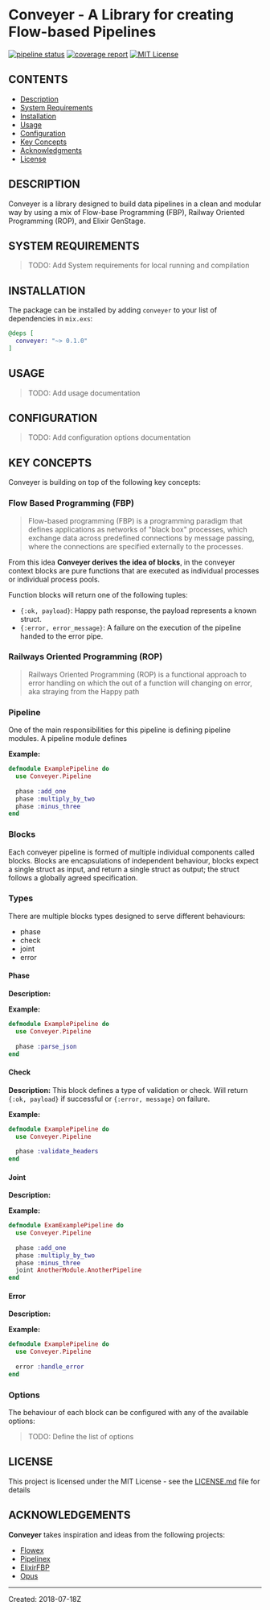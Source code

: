 # Conveyer - A Library for creating Flow-based Pipelines

[![pipeline status](https://gitlab.com/bloccsio/conveyer/badges/master/pipeline.svg)](https://gitlab.com/bloccsio/conveyer/commits/master)
[![coverage report](https://gitlab.com/bloccsio/conveyer/badges/master/coverage.svg)](https://gitlab.com/bloccsio/conveyer/commits/master)
[![MIT License](https://img.shields.io/badge/license-MIT-blue.svg)](https://gitlab.com/bloccsio/conveyer/blob/master/LICENSE)

## CONTENTS
- [Description](#description)
- [System Requirements](#system-requirements)
- [Installation](#installation)
- [Usage](#usage)
- [Configuration](#configuration)
- [Key Concepts](#key-concepts)
- [Acknowledgments](#acknowledgments)
- [License](#License)

## DESCRIPTION

Conveyer is a library designed to build data pipelines in a clean and modular way by using a mix of Flow-base Programming (FBP), Railway Oriented Programming (ROP), and Elixir GenStage. 

## SYSTEM REQUIREMENTS
> TODO: Add System requirements for local running and compilation 

## INSTALLATION
The package can be installed by adding `conveyer` to your list of dependencies in `mix.exs`:
```elixir
@deps [
  conveyer: "~> 0.1.0"
]
```
## USAGE
> TODO: Add usage documentation 

## CONFIGURATION
> TODO: Add configuration options documentation

## KEY CONCEPTS
Conveyer is building on top of the following key concepts:

### Flow Based Programming (FBP)

> Flow-based programming (FBP) is a programming paradigm that defines applications as networks of "black box" processes, which exchange data across predefined connections by message passing, where the connections are specified externally to the processes.

From this idea **Conveyer derives the idea of blocks**, in the conveyer context blocks are pure functions that are executed as individual processes or individual process pools.

Function blocks will return one of the following tuples: 

- `{:ok, payload}`: Happy path response, the payload represents a known struct.
- `{:error, error_message}`: A failure on the execution of the pipeline handed to the error pipe.


### Railways Oriented Programming (ROP)
> Railways Oriented Programming (ROP) is a functional approach to error handling on which the out of a function will changing on error, aka straying from the Happy path


### Pipeline
One of the main responsibilities for this pipeline is defining pipeline modules. A pipeline module defines 

**Example:**
```elixir
defmodule ExamplePipeline do 
  use Conveyer.Pipeline
  
  phase :add_one
  phase :multiply_by_two
  phase :minus_three
end
```

### Blocks

Each conveyer pipeline is formed of multiple individual components called blocks. Blocks are encapsulations of independent behaviour, blocks expect a single struct as input, and return a single struct as output; the struct follows a globally agreed specification. 

### Types

There are multiple blocks types designed to serve different behaviours:

- phase
- check 
- joint
- error

#### Phase 
**Description:** 

**Example:**
```elixir
defmodule ExamplePipeline do 
  use Conveyer.Pipeline
  
  phase :parse_json
end
```

#### Check 
**Description:** This block defines a type of validation or check. Will return `{:ok, payload}` if successful or `{:error, message}` on failure. 

**Example:**
```elixir
defmodule ExamplePipeline do 
  use Conveyer.Pipeline
  
  phase :validate_headers
end
```

#### Joint 
**Description:**

**Example:**
```elixir
defmodule ExamExamplePipeline do 
  use Conveyer.Pipeline
  
  phase :add_one
  phase :multiply_by_two
  phase :minus_three
  joint AnotherModule.AnotherPipeline
end
```

#### Error 
**Description:**

**Example:**
```elixir
defmodule ExamplePipeline do 
  use Conveyer.Pipeline
  
  error :handle_error
end
```

### Options

The behaviour of each block can be configured with any of the available options:

> TODO: Define the list of options  

## LICENSE

This project is licensed under the MIT License - see the [LICENSE.md](LICENSE) file for details

## ACKNOWLEDGEMENTS

**Conveyer** takes inspiration and ideas from the following projects:

- [Flowex](https://github.com/antonmi/flowex)
- [Pipelinex](https://github.com/PhillippOhlandt/pipelinex)
- [ElixirFBP](https://github.com/pcmarks/ElixirFBP)
- [Opus](https://github.com/zorbash/opus)
----
Created:  2018-07-18Z
